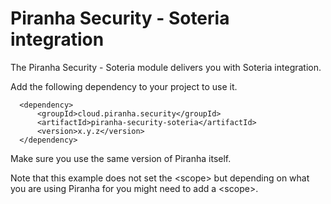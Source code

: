 
# Piranha Security - Soteria integration

The Piranha Security - Soteria module delivers you with Soteria integration.

Add the following dependency to your project to use it.

      <dependency>
          <groupId>cloud.piranha.security</groupId>
          <artifactId>piranha-security-soteria</artifactId>
          <version>x.y.z</version>
      </dependency>

Make sure you use the same version of Piranha itself.

Note that this example does not set the &lt;scope&gt; but depending on what you
are using Piranha for you might need to add a &lt;scope&gt;.
